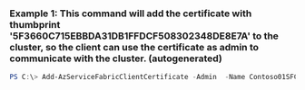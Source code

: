 ### Example 1: This command will add the certificate with thumbprint '5F3660C715EBBDA31DB1FFDCF508302348DE8E7A' to the cluster, so the client can use the certificate as admin to communicate with the cluster. (autogenerated)
```powershell
PS C:\> Add-AzServiceFabricClientCertificate -Admin  -Name Contoso01SFCluster -ResourceGroupName Group1 -Thumbprint 5F3660C715EBBDA31DB1FFDCF508302348DE8E7A
```

